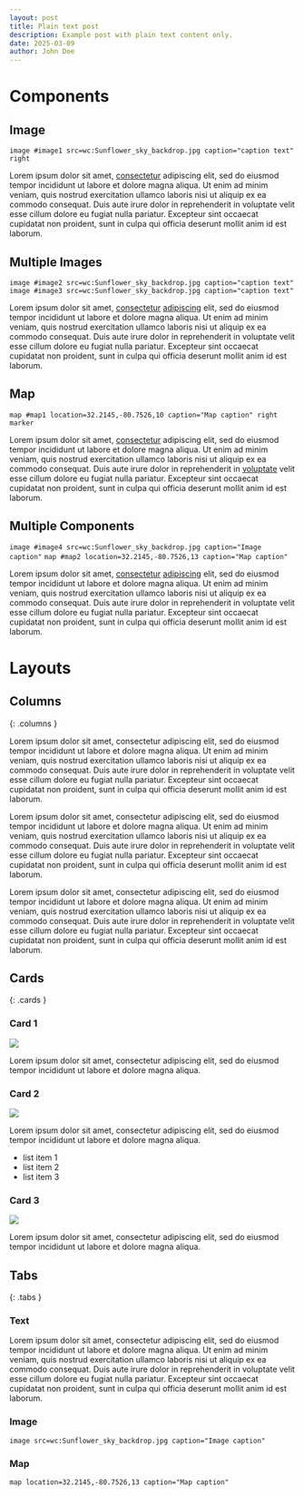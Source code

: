 ```yaml
---
layout: post
title: Plain text post
description: Example post with plain text content only.
date: 2025-03-09
author: John Doe
---
```


# Components

## Image

`image #image1 src=wc:Sunflower_sky_backdrop.jpg caption="caption text" right`

Lorem ipsum dolor sit amet, [consectetur](image1/zoomto/pct:19.77,15.35,51.2,51.22) adipiscing elit, sed do eiusmod tempor incididunt ut labore et dolore magna aliqua. Ut enim ad minim veniam, quis nostrud exercitation ullamco laboris nisi ut aliquip ex ea commodo consequat. Duis aute irure dolor in reprehenderit in voluptate velit esse cillum dolore eu fugiat nulla pariatur. Excepteur sint occaecat cupidatat non proident, sunt in culpa qui officia deserunt mollit anim id est laborum.

## Multiple Images

`image #image2 src=wc:Sunflower_sky_backdrop.jpg caption="caption text"`
`image #image3 src=wc:Sunflower_sky_backdrop.jpg caption="caption text"`

Lorem ipsum dolor sit amet, [consectetur](image2/zoomto/pct:19.77,15.35,51.2,51.22) [adipiscing](image3/zoomto/pct:19.77,15.35,51.2,51.22) elit, sed do eiusmod tempor incididunt ut labore et dolore magna aliqua. Ut enim ad minim veniam, quis nostrud exercitation ullamco laboris nisi ut aliquip ex ea commodo consequat. Duis aute irure dolor in reprehenderit in voluptate velit esse cillum dolore eu fugiat nulla pariatur. Excepteur sint occaecat cupidatat non proident, sunt in culpa qui officia deserunt mollit anim id est laborum.

## Map

`map #map1 location=32.2145,-80.7526,10 caption="Map caption" right marker`

Lorem ipsum dolor sit amet, [consectetur](Q42) adipiscing elit, sed do eiusmod tempor incididunt ut labore et dolore magna aliqua. Ut enim ad minim veniam, quis nostrud exercitation ullamco laboris nisi ut aliquip ex ea commodo consequat. Duis aute irure dolor in reprehenderit in [voluptate](map1/flyto/32.15883,-80.72224,16) velit esse cillum dolore eu fugiat nulla pariatur. Excepteur sint occaecat cupidatat non proident, sunt in culpa qui officia deserunt mollit anim id est laborum.

## Multiple Components

`image #image4 src=wc:Sunflower_sky_backdrop.jpg caption="Image caption"`
`map #map2 location=32.2145,-80.7526,13 caption="Map caption"`

Lorem ipsum dolor sit amet, [consectetur](image4/zoomto/pct:19.77,15.35,51.2,51.22) [adipiscing](image3/zoomto/pct:19.77,15.35,51.2,51.22) elit, sed do eiusmod tempor incididunt ut labore et dolore magna aliqua. Ut enim ad minim veniam, quis nostrud exercitation ullamco laboris nisi ut aliquip ex ea commodo consequat. Duis aute irure dolor in reprehenderit in voluptate velit esse cillum dolore eu fugiat nulla pariatur. Excepteur sint occaecat cupidatat non proident, sunt in culpa qui officia deserunt mollit anim id est laborum.

# Layouts

## Columns
{: .columns }

Lorem ipsum dolor sit amet, consectetur adipiscing elit, sed do eiusmod tempor incididunt ut labore et dolore magna aliqua. Ut enim ad minim veniam, quis nostrud exercitation ullamco laboris nisi ut aliquip ex ea commodo consequat. Duis aute irure dolor in reprehenderit in voluptate velit esse cillum dolore eu fugiat nulla pariatur. Excepteur sint occaecat cupidatat non proident, sunt in culpa qui officia deserunt mollit anim id est laborum.

Lorem ipsum dolor sit amet, consectetur adipiscing elit, sed do eiusmod tempor incididunt ut labore et dolore magna aliqua. Ut enim ad minim veniam, quis nostrud exercitation ullamco laboris nisi ut aliquip ex ea commodo consequat. Duis aute irure dolor in reprehenderit in voluptate velit esse cillum dolore eu fugiat nulla pariatur. Excepteur sint occaecat cupidatat non proident, sunt in culpa qui officia deserunt mollit anim id est laborum.

Lorem ipsum dolor sit amet, consectetur adipiscing elit, sed do eiusmod tempor incididunt ut labore et dolore magna aliqua. Ut enim ad minim veniam, quis nostrud exercitation ullamco laboris nisi ut aliquip ex ea commodo consequat. Duis aute irure dolor in reprehenderit in voluptate velit esse cillum dolore eu fugiat nulla pariatur. Excepteur sint occaecat cupidatat non proident, sunt in culpa qui officia deserunt mollit anim id est laborum.

## Cards
{: .cards }

### Card 1

[](#)

![](https://upload.wikimedia.org/wikipedia/commons/thumb/4/40/Sunflower_sky_backdrop.jpg/250px-Sunflower_sky_backdrop.jpg)

Lorem ipsum dolor sit amet, consectetur adipiscing elit, sed do eiusmod tempor incididunt ut labore et dolore magna aliqua.

### Card 2

[](#)

![](https://upload.wikimedia.org/wikipedia/commons/thumb/4/40/Sunflower_sky_backdrop.jpg/250px-Sunflower_sky_backdrop.jpg)

Lorem ipsum dolor sit amet, consectetur adipiscing elit, sed do eiusmod tempor incididunt ut labore et dolore magna aliqua.

- list item 1
- list item 2
- list item 3

### Card 3

[](#)

![](https://upload.wikimedia.org/wikipedia/commons/thumb/4/40/Sunflower_sky_backdrop.jpg/250px-Sunflower_sky_backdrop.jpg)

Lorem ipsum dolor sit amet, consectetur adipiscing elit, sed do eiusmod tempor incididunt ut labore et dolore magna aliqua.

## Tabs
{: .tabs }

### Text

Lorem ipsum dolor sit amet, consectetur adipiscing elit, sed do eiusmod tempor incididunt ut labore et dolore magna aliqua. Ut enim ad minim veniam, quis nostrud exercitation ullamco laboris nisi ut aliquip ex ea commodo consequat. Duis aute irure dolor in reprehenderit in voluptate velit esse cillum dolore eu fugiat nulla pariatur. Excepteur sint occaecat cupidatat non proident, sunt in culpa qui officia deserunt mollit anim id est laborum.

### Image

`image src=wc:Sunflower_sky_backdrop.jpg caption="Image caption"`

### Map

`map location=32.2145,-80.7526,13 caption="Map caption"`
